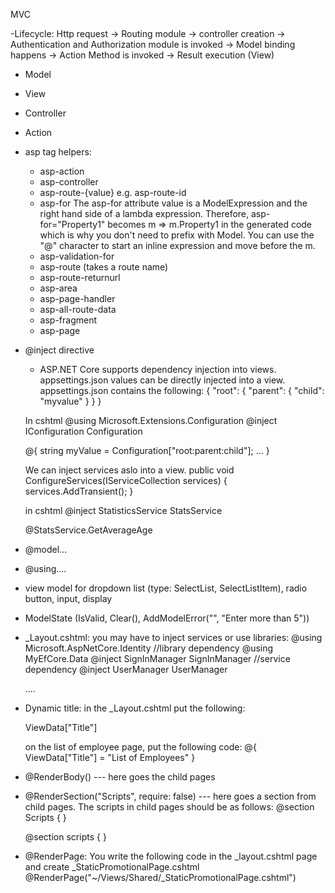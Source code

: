 MVC

-Lifecycle: 
	Http request -> Routing module -> controller creation -> 
	Authentication and Authorization module is invoked -> Model binding happens -> 
	Action Method is invoked -> Result execution (View)

- Model

- View

- Controller

- Action

- asp tag helpers: 
	- asp-action
	- asp-controller
	- asp-route-{value} e.g. asp-route-id
	- asp-for
		The asp-for attribute value is a ModelExpression and the right hand side of a lambda expression. 
		Therefore, asp-for="Property1" becomes m => m.Property1 in the generated code which is why you don't 
		need to prefix with Model. You can use the "@" character to start an inline expression and move before the m.
	- asp-validation-for
	- asp-route  (takes a route name)
	- asp-route-returnurl
	- asp-area
	- asp-page-handler
	- asp-all-route-data
	- asp-fragment
	- asp-page
	
- @inject directive
	- ASP.NET Core supports dependency injection into views. appsettings.json values can be directly injected into a view.
	appsettings.json contains the following:
	{
		"root": {
			"parent": {
				"child": "myvalue"
			}
		}
	}

	In cshtml
	@using Microsoft.Extensions.Configuration
	@inject IConfiguration Configuration

	@{
	   string myValue = Configuration["root:parent:child"];
	   ...
	}

	We can inject services aslo into a view.
	public void ConfigureServices(IServiceCollection services)
	{
	    services.AddTransient<StatisticsService>();
	}

	in cshtml
	@inject StatisticsService StatsService
	<p>@StatsService.GetAverageAge</p>

- @model... 

- @using.... 

- view model for dropdown list (type: SelectList, SelectListItem), radio button, input, display

- ModelState (IsValid, Clear(), AddModelError("", "Enter more than 5"))

- _Layout.cshtml: you may have to inject services or use libraries:
	@using Microsoft.AspNetCore.Identity   //library dependency
	@using MyEfCore.Data
	@inject SignInManager<Employer> SignInManager   //service dependency
	@inject UserManager<Employee> UserManager
	<!DOCTYPE html>
	<html lang="en">
	....

- Dynamic title: in the _Layout.cshtml put the following:
	<head> ViewData["Title"] </head>
  
	on the list of employee page, put the following code: 
	@{  
	    ViewData["Title"] = "List of Employees" 
	}

- @RenderBody() --- here goes the child pages
- @RenderSection("Scripts", require: false) --- here goes a section from child pages. The scripts in child pages should be as follows:
    @section Scripts {
		<script> 
			...
		</script>
	}

	@section scripts {
		<partial name="Shared/_ProductPartial.cshtml" for="Product"/>
	}

- @RenderPage: You write the following code in the _layout.cshtml page and create _StaticPromotionalPage.cshtml
	@RenderPage("~/Views/Shared/_StaticPromotionalPage.cshtml")

